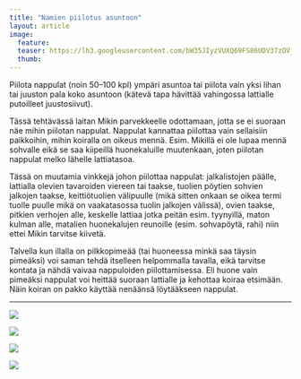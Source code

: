 ```yaml
---
title: "Namien piilotus asuntoon"
layout: article
image:
  feature:
  teaser: https://lh3.googleusercontent.com/bW35JIyzVUXQ69FS86UDV37zOV_JT2_MhH_Mrvrum2E=w245
  thumb:
---
```


Piilota nappulat (noin 50–100 kpl) ympäri asuntoa tai piilota vain yksi lihan tai juuston pala koko asuntoon (kätevä tapa hävittää vahingossa lattialle putoilleet juustosiivut).

Tässä tehtävässä laitan Mikin parvekkeelle odottamaan, jotta se ei suoraan näe mihin piilotan nappulat. Nappulat kannattaa piilottaa vain sellaisiin paikkoihin, mihin koiralla on oikeus mennä. Esim. Mikillä ei ole lupaa mennä sohvalle eikä se saa kiipeillä huonekaluille muutenkaan, joten piilotan nappulat melko lähelle lattiatasoa.

Tässä on muutamia vinkkejä johon piilottaa nappulat: jalkalistojen päälle, lattialla olevien tavaroiden viereen tai taakse, tuolien pöytien sohvien jalkojen taakse, keittiötuolien välipuulle (mikä sitten onkaan se oikea termi tuolle puulle mikä on vaakatasossa tuolin jalkojen välissä), ovien taakse, pitkien verhojen alle, keskelle lattiaa jotka peitän esim. tyynyillä, maton kulman alle, matalien huonekalujen reunoille (esim. sohvapöytä, rahi) niin ettei Mikin tarvitse kiivetä.

Talvella kun illalla on pilkkopimeää (tai huoneessa minkä saa täysin pimeäksi) voi saman tehdä itselleen helpommalla tavalla, eikä tarvitse kontata ja nähdä vaivaa nappuloiden piilottamisessa. Eli huone vain pimeäksi nappulat voi heittää suoraan lattialle ja kehottaa koiraa etsimään. Näin koiran on pakko käyttää nenäänsä löytääkseen nappulat.

---

![](https://lh3.googleusercontent.com/6pdSJZA21RVCoC76XtYAFK-AjP4wiPCuy9rffbYzVRc=w800)

![](https://lh3.googleusercontent.com/qbuGCM9DF1w8UfqphLg4TewD5_Sy1YNnGEEEx4IZzXc=w800)

![](https://lh3.googleusercontent.com/Y8W4sTRWbFaDiH4MMhVuP8mHhuZ_SKDqxoNMjv8vvYM=w800)

![](https://lh3.googleusercontent.com/w4peSg4N18c_uNAo1U08kiiheErrOjYtfRDB3p19oio=w800)
